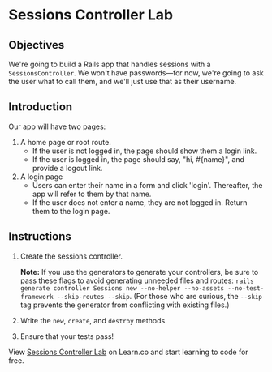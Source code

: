 # Sessions Controller Lab

## Objectives

We're going to build a Rails app that handles sessions with a
`SessionsController`. We won't have passwords—for now, we're going to ask the
user what to call them, and we'll just use that as their username.

## Introduction

Our app will have two pages:

1. A home page or root route.
   * If the user is not logged in, the page should show them a login link.
   * If the user is logged in, the page should say, "hi, #{name}", and provide a
   logout link.
2. A login page
   * Users can enter their name in a form and click 'login'. Thereafter, the app will
   refer to them by that name.
   * If the user does not enter a name, they are not logged in. Return them to the
   login page.

## Instructions

1. Create the sessions controller.

   **Note:** If you use the generators to generate your controllers, be sure to pass these
   flags to avoid generating unneeded files and routes: `rails generate controller Sessions new --no-helper --no-assets --no-test-framework --skip-routes --skip`. (For those who are curious, the `--skip` tag prevents the generator from conflicting with existing files.)

2. Write the `new`, `create`, and `destroy` methods.

3. Ensure that your tests pass!


<p data-visibility='hidden'>View <a href='https://learn.co/lessons/sessions_controller_lab' title='Sessions Controller Lab'>Sessions Controller Lab</a> on Learn.co and start learning to code for free.</p>

